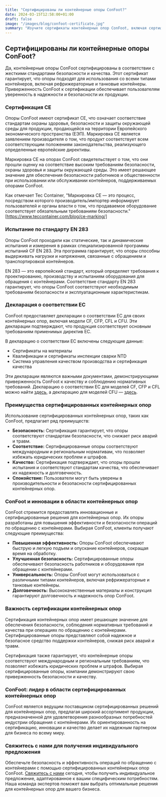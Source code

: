 ```yaml
---
title: "Сертифицированы ли контейнерные опоры ConFoot?"
date: 2024-03-15T12:58:00+01:00
draft: false
image: "/images/blog/confoot-certificate.jpg"
summary: "Изучите сертификаты контейнерных опор ConFoot, включая сертификат CE и соответствие стандартам испытаний EN 283, что обеспечивает безопасность и качество."
---
```


## Сертифицированы ли контейнерные опоры ConFoot?

Да, контейнерные опоры ConFoot сертифицированы в соответствии с жесткими стандартами безопасности и качества. Этот сертификат гарантирует, что опоры подходят для использования со всеми типами контейнеров, включая рефрижераторные и танковые контейнеры. Приверженность ConFoot к сертификации обеспечивает пользователям уверенность в надежности и безопасности их продукции.

### Сертификация CE

Опоры ConFoot имеют сертификат CE, что означает соответствие стандартам охраны здоровья, безопасности и защиты окружающей среды для продукции, продающейся на территории Европейского экономического пространства (ЕЭП). Маркировка CE является заявлением производителя о том, что продукт соответствует всем соответствующим положениям законодательства, реализующего определенные европейские директивы.

Маркировка CE на опорах ConFoot свидетельствует о том, что они прошли оценку на соответствие высоким требованиям безопасности, охраны здоровья и защиты окружающей среды. Это имеет решающее значение для обеспечения безопасности работников и общественности при использовании или обслуживании контейнеров, поддерживаемых опорами ConFoot.

Как отмечает Tec Container, "Маркировка CE — это процесс, посредством которого производитель/импортер информирует пользователей и органы власти о том, что продаваемое оборудование соответствует обязательным требованиям безопасности." [https://www.teccontainer.com/blog/ce-marking/]

### Испытание по стандарту EN 283

Опоры ConFoot проходили как статические, так и динамические испытания и измерения в рамках специализированной программы испытаний CF EN 283. Эта программа гарантирует, что опоры способны выдерживать нагрузки и напряжения, связанные с обращением и транспортировкой контейнеров.

EN 283 — это европейский стандарт, который определяет требования к проектированию, производству и испытаниям оборудования для обращения с контейнерами. Соответствие стандарту EN 283 гарантирует, что опоры ConFoot соответствуют необходимым требованиям безопасности и эксплуатационным характеристикам.

### Декларация о соответствии ЕС

ConFoot предоставляет декларации о соответствии ЕС для своих контейнерных опор, включая модели CF, CFP, CFL и CFU. Эти декларации подтверждают, что продукция соответствует основным требованиям применимых директив ЕС.

В декларацию о соответствии ЕС включены следующие данные:

*   Сертификаты на материалы
*   Квалификации и сертификаты инспекции сварки NTD
*   Система управления качеством производства и сертификация качества

Эти декларации являются важными документами, демонстрирующими приверженность ConFoot к качеству и соблюдению нормативных требований. Декларацию о соответствии ЕС для моделей CF, CFP и CFL можно найти [здесь](https://confoot.fi/wp-content/uploads/2024/12/EU-declaration-of-conformity-CFCFPCFL.pdf), а декларацию для моделей CFU — [здесь](https://confoot.fi/wp-content/uploads/2024/12/EU-declaration-of-conformity-CFU.pdf).

### Преимущества сертифицированных контейнерных опор

Использование сертифицированных контейнерных опор, таких как ConFoot, предлагает ряд преимуществ:

*   **Безопасность:** Сертификация гарантирует, что опоры соответствуют стандартам безопасности, что снижает риск аварий и травм.
*   **Соответствие:** Сертифицированные опоры соответствуют международным и региональным нормативам, что позволяет избежать юридических проблем и штрафов.
*   **Качество:** Сертификация подтверждает, что опоры прошли испытания и соответствуют стандартам качества, что обеспечивает их надежность и долговечность.
*   **Спокойствие:** Пользователи могут быть уверены в производительности и безопасности сертифицированных контейнерных опор.

### ConFoot и инновации в области контейнерных опор

ConFoot стремится предоставлять инновационные и сертифицированные решения для контейнерных опор. Их опоры разработаны для повышения эффективности и безопасности операций по обращению с контейнерами. Выбирая ConFoot, клиенты получают следующие преимущества:

*   **Повышенная эффективность:** Опоры ConFoot обеспечивают быструю и легкую подъем и опускание контейнеров, сокращая время на обработку.
*   **Улучшенная безопасность:** Сертифицированные опоры обеспечивают безопасность работников и оборудования при обращении с контейнерами.
*   **Универсальность:** Опоры ConFoot могут использоваться с различными типами контейнеров, включая рефрижераторные и танковые контейнеры.
*   **Долговечность:** Высококачественные материалы и конструкция гарантируют долговечность и надежность опор ConFoot.

### Важность сертификации контейнерных опор

Сертификация контейнерных опор имеет решающее значение для обеспечения безопасности, соблюдения нормативных требований и качества при операциях по обращению с контейнерами. Сертифицированные опоры представляют собой надежное и безопасное средство поддержки контейнеров, снижая риск аварий и травм.

Сертификация также гарантирует, что контейнерные опоры соответствуют международным и региональным требованиям, что позволяет избежать юридических проблем и штрафов. Выбирая сертифицированные опоры, компании демонстрируют свою приверженность безопасности и качеству.

### ConFoot: лидер в области сертифицированных контейнерных опор

ConFoot является ведущим поставщиком сертифицированных решений для контейнерных опор, предлагая широкий ассортимент продукции, предназначенной для удовлетворения разнообразных потребностей индустрии обращения с контейнерами. Их ориентированность на сертификацию, инновации и качество делает их надежным партнером для бизнеса по всему миру.

### Свяжитесь с нами для получения индивидуального предложения

Обеспечьте безопасность и эффективность операций по обращению с контейнерами с помощью сертифицированных контейнерных опор ConFoot. [Свяжитесь с нами](https://www.confoot.eu/contact/) сегодня, чтобы получить индивидуальное предложение, адаптированное к вашим специфическим потребностям. Наша команда экспертов поможет вам выбрать оптимальные решения для контейнерных опор для вашего бизнеса.